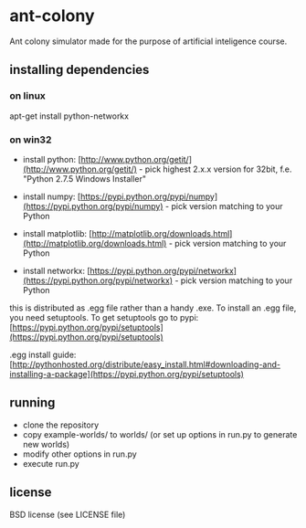 # ant-colony

Ant colony simulator made for the purpose of artificial inteligence course.

## installing dependencies

### on linux
apt-get install python-networkx

### on win32

* install python:
[http://www.python.org/getit/](http://www.python.org/getit/) - pick highest 2.x.x version for 32bit, f.e. "Python 2.7.5 Windows Installer"

* install numpy:
[https://pypi.python.org/pypi/numpy](https://pypi.python.org/pypi/numpy) - pick version matching to your Python

* install matplotlib:
[http://matplotlib.org/downloads.html](http://matplotlib.org/downloads.html) - pick version matching to your Python

* install networkx:
[https://pypi.python.org/pypi/networkx](https://pypi.python.org/pypi/networkx) - pick version matching to your Python

this is distributed as .egg file rather than a handy .exe. To install an .egg file, you need setuptools. To get setuptools go to pypi:
[https://pypi.python.org/pypi/setuptools](https://pypi.python.org/pypi/setuptools)

.egg install guide: [http://pythonhosted.org/distribute/easy_install.html#downloading-and-installing-a-package](https://pypi.python.org/pypi/setuptools)

## running
* clone the repository
* copy example-worlds/ to worlds/ (or set up options in run.py to generate new worlds)
* modify other options in run.py
* execute run.py

## license
BSD license (see LICENSE file)

